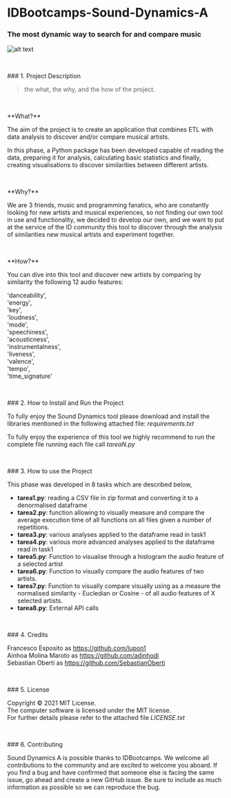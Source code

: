 # IDBootcamps-Sound-Dynamics-A
### The most dynamic way to search for and compare music

![alt text](https://www.solofondos.com/wp-content/uploads/2016/04/Music-HD-Wallpapers-10.jpg)

<p>&nbsp;</p>
### 1. Project Description

> the what, the why, and the how of the project.  
<p>&nbsp;</p>
**What?**

The aim of the project is to create an application that combines ETL with data analysis to discover and/or compare musical artists.

In this phase, a Python package has been developed capable of reading the data, preparing it for analysis, calculating basic statistics and finally, creating visualisations to discover similarities between different artists.

<p>&nbsp;</p>
**Why?**

We are 3 friends, music and programming fanatics, who are constantly looking for new artists and musical experiences, so not finding our own tool in use and functionality, we decided to develop our own, and we want to put at the service of the ID community this tool to discover through the analysis of similarities new musical artists and experiment together.

<p>&nbsp;</p>
**How?**

You can dive into this tool and discover new artists by comparing by similarity the following 12 audio features: 

'danceability',  
'energy',  
'key',  
'loudness',  
'mode',  
'speechiness',  
'acousticness',  
'instrumentalness',  
'liveness',  
'valence',  
'tempo',  
'time_signature'  


<p>&nbsp;</p>
### 2. How to Install and Run the Project

To fully enjoy the Sound Dynamics tool please download and install the libraries mentioned in the following attached file: _requirements.txt_ 

To fully enjoy the experience of this tool we highly recommend to run the complete file running  each file call _tareaN.py_ 


<p>&nbsp;</p>
### 3. How to use the Project

This phase was developed in 8 tasks which are described below,

- **tarea1.py**: reading a CSV file in zip format and converting it to a denormalised dataframe
- **tarea2.py**: function allowing to visually measure and compare the average execution time of all functions on all files given a number of repetitions.
- **tarea3.py**: various analyses applied to the dataframe read in task1
- **tarea4.py**: various more advanced analyses applied to the dataframe read in task1
- **tarea5.py**: Function to visualise through a histogram the audio feature of a selected artist
- **tarea6.py**: Function to visually compare the audio features of two artists.
- **tarea7.py**: Function to visually compare visually using as a measure the normalised similarity - Eucledian or Cosine - of all audio features of X selected artists.
- **tarea8.py**: External API calls


<p>&nbsp;</p>
### 4. Credits

Francesco Esposito as https://github.com/lupon1  
Ainhoa Molina Maroto as https://github.com/adinhodi  
Sebastian Oberti as https://github.com/SebastianOberti  


<p>&nbsp;</p>
### 5. License

Copyright © 2021 MIT License.  
The computer software is licensed under the MIT license.  
For further details please refer to the attached file _LICENSE.txt_  


<p>&nbsp;</p>
### 6. Contributing

Sound Dynamics A is possible thanks to IDBootcamps. We welcome all contributions to the community and are excited to welcome you aboard.
If you find a bug and have confirmed that someone else is facing the same issue, go ahead and create a new GitHub issue. Be sure to include as much information as possible so we can reproduce the bug.
